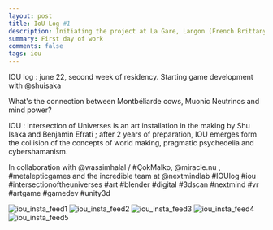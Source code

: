 ```yaml
---
layout: post
title: IoU Log #1
description: Initiating the project at La Gare, Langon (French Brittany).
summary: First day of work
comments: false
tags: iou
---
```


IOU log : june 22, second week of residency. Starting game development with @shuisaka

What's the connection between Montbéliarde cows, Muonic Neutrinos and mind power?

IOU : lntersection of Universes is an art installation in the making by Shu Isaka and Benjamin Efrati ; after 2 years of preparation, IOU emerges form the collision of the concepts of world making, pragmatic psychedelia and cybershamanism.

In collaboration with @wassimhalal / #ÇokMalko, @miracle.nu
, #metalepticgames and the incredible team at @nextmindlab
#IOUlog #iou #intersectionoftheuniverses #art #blender #digital #3dscan #nextmind #vr #artgame #gamedev #unity3d

![iou_insta_feed1](https://user-images.githubusercontent.com/62580419/123884624-f7513100-d94b-11eb-899e-5c0e3079d144.jpg)
![iou_insta_feed2](https://user-images.githubusercontent.com/62580419/123884627-f8825e00-d94b-11eb-945a-0cbd571c8346.jpg)
![iou_insta_feed3](https://user-images.githubusercontent.com/62580419/123884628-fa4c2180-d94b-11eb-8127-0261e74d7a91.jpg)
![iou_insta_feed4](https://user-images.githubusercontent.com/62580419/123884629-fae4b800-d94b-11eb-9565-a166f025bc8c.jpg)
![iou_insta_feed5](https://user-images.githubusercontent.com/62580419/123884638-fb7d4e80-d94b-11eb-9e63-6436b948fe03.jpg)
